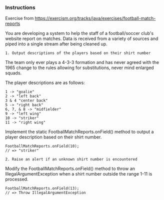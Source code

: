 ### Instructions
Exercise from https://exercism.org/tracks/java/exercises/football-match-reports

You are developing a system to help the staff of a football/soccer club's website report on matches. 
Data is received from a variety of sources and piped into a single stream after being cleaned up.

`1. Output descriptions of the players based on their shirt number`

The team only ever plays a 4-3-3 formation and has never agreed with the 1965 change to the rules 
allowing for substitutions, never mind enlarged squads.

The player descriptions are as follows:

```
1 -> "goalie"
2 -> "left back"
3 & 4 "center back"
5 -> "right back"
6, 7, & 8 -> "midfielder"
9 -> "left wing"
10 -> "striker"
11 -> "right wing"
```
Implement the static FootballMatchReports.onField() method to output a player description based on their shirt number.

```
FootballMatchReports.onField(10);
// => "striker"
```

`2. Raise an alert if an unknown shirt number is encountered` </br>

Modify the FootballMatchReports.onField() method to throw an IllegalArgumentException when a shirt number outside the range 1-11 is processed.
```
FootballMatchReports.onField(13);
// => Throw IllegalArgumentException
```